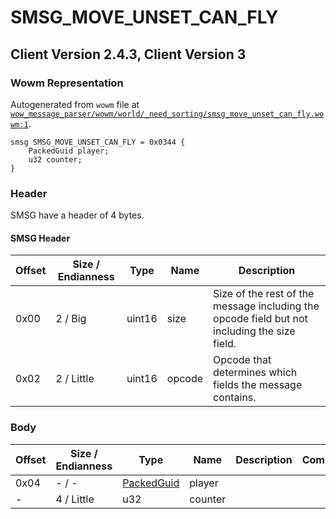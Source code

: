 # SMSG_MOVE_UNSET_CAN_FLY

## Client Version 2.4.3, Client Version 3

### Wowm Representation

Autogenerated from `wowm` file at [`wow_message_parser/wowm/world/_need_sorting/smsg_move_unset_can_fly.wowm:1`](https://github.com/gtker/wow_messages/tree/main/wow_message_parser/wowm/world/_need_sorting/smsg_move_unset_can_fly.wowm#L1).
```rust,ignore
smsg SMSG_MOVE_UNSET_CAN_FLY = 0x0344 {
    PackedGuid player;
    u32 counter;
}
```
### Header

SMSG have a header of 4 bytes.

#### SMSG Header

| Offset | Size / Endianness | Type   | Name   | Description |
| ------ | ----------------- | ------ | ------ | ----------- |
| 0x00   | 2 / Big           | uint16 | size   | Size of the rest of the message including the opcode field but not including the size field.|
| 0x02   | 2 / Little        | uint16 | opcode | Opcode that determines which fields the message contains.|

### Body

| Offset | Size / Endianness | Type | Name | Description | Comment |
| ------ | ----------------- | ---- | ---- | ----------- | ------- |
| 0x04 | - / - | [PackedGuid](../spec/packed-guid.md) | player |  |  |
| - | 4 / Little | u32 | counter |  |  |

